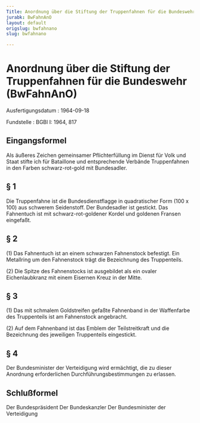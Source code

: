 ```yaml
---
Title: Anordnung über die Stiftung der Truppenfahnen für die Bundeswehr
jurabk: BwFahnAnO
layout: default
origslug: bwfahnano
slug: bwfahnano

---
```


# Anordnung über die Stiftung der Truppenfahnen für die Bundeswehr (BwFahnAnO)

Ausfertigungsdatum
:   1964-09-18

Fundstelle
:   BGBl I: 1964, 817



## Eingangsformel

Als äußeres Zeichen gemeinsamer Pflichterfüllung im Dienst für Volk
und Staat stifte ich für Bataillone und entsprechende Verbände
Truppenfahnen in den Farben schwarz-rot-gold mit Bundesadler.


## § 1

Die Truppenfahne ist die Bundesdienstflagge in quadratischer Form (100
x 100) aus schwerem Seidenstoff. Der Bundesadler ist gestickt. Das
Fahnentuch ist mit schwarz-rot-goldener Kordel und goldenen Fransen
eingefaßt.


## § 2

(1) Das Fahnentuch ist an einem schwarzen Fahnenstock befestigt. Ein
Metallring um den Fahnenstock trägt die Bezeichnung des Truppenteils.

(2) Die Spitze des Fahnenstocks ist ausgebildet als ein ovaler
Eichenlaubkranz mit einem Eisernen Kreuz in der Mitte.


## § 3

(1) Das mit schmalem Goldstreifen gefaßte Fahnenband in der
Waffenfarbe des Truppenteils ist am Fahnenstock angebracht.

(2) Auf dem Fahnenband ist das Emblem der Teilstreitkraft und die
Bezeichnung des jeweiligen Truppenteils eingestickt.


## § 4

Der Bundesminister der Verteidigung wird ermächtigt, die zu dieser
Anordnung erforderlichen Durchführungsbestimmungen zu erlassen.


## Schlußformel

Der Bundespräsident
Der Bundeskanzler
Der Bundesminister der Verteidigung

